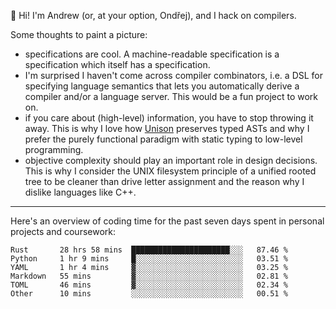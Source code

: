:wave: Hi! I'm Andrew (or, at your option, Ondřej), and I hack on compilers. 

Some thoughts to paint a picture:
- specifications are cool. A machine-readable specification is a specification which itself has a specification.
- I'm surprised I haven't come across compiler combinators, i.e. a DSL for specifying language semantics that lets you automatically derive a compiler and/or a language server. This would be a fun project to work on.
- if you care about (high-level) information, you have to stop throwing it away. This is why I love how [Unison](https://github.com/unisonweb/unison) preserves typed ASTs and why I prefer the purely functional paradigm with static typing to low-level programming.
- objective complexity should play an important role in design decisions. This is why I consider the UNIX filesystem principle of a unified rooted tree to be cleaner than drive letter assignment and the reason why I dislike languages like C++.

---

Here's an overview of coding time for the past seven days spent in personal projects and coursework:
<!--START_SECTION:waka-->

```text
Rust       28 hrs 58 mins  ██████████████████████░░░   87.46 %
Python     1 hr 9 mins     █░░░░░░░░░░░░░░░░░░░░░░░░   03.51 %
YAML       1 hr 4 mins     ▓░░░░░░░░░░░░░░░░░░░░░░░░   03.25 %
Markdown   55 mins         ▓░░░░░░░░░░░░░░░░░░░░░░░░   02.81 %
TOML       46 mins         ▓░░░░░░░░░░░░░░░░░░░░░░░░   02.34 %
Other      10 mins         ░░░░░░░░░░░░░░░░░░░░░░░░░   00.51 %
```

<!--END_SECTION:waka-->

<!--
**viluon/viluon** is a ✨ _special_ ✨ repository because its `README.md` (this file) appears on your GitHub profile.

Here are some ideas to get you started:

- 🔭 I’m currently working on ...
- 🌱 I’m currently learning ...
- 👯 I’m looking to collaborate on ...
- 🤔 I’m looking for help with ...
- 💬 Ask me about ...
- 📫 How to reach me: ...
- 😄 Pronouns: ...
- ⚡ Fun fact: ...
-->
